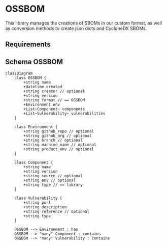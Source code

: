 # OSSBOM

This library manages the creations of SBOMs in our custom format, as well as conversion methods to create json dicts and CycloneDX SBOMs.

## Requirements


## Schema OSSBOM

```mermaid
classDiagram
    class OSSBOM {
        +string name
        +datetime created
        +string creator // optional
        +string version
        +string format // == OSSBOM
        +Environment env
        +List~Component~ components
        +List~Vulnerability~ vulnerabilities
    }

    class Environment {
        +string github_repo // optional
        +string github_org // optional
        +string branch // optional
        +string machine_name // optional
        +string product_env // optional
    }

    class Component {
        +string name
        +string version
        +string source // optional
        +string env // optional
        +string type // == library
    }

    class Vulnerability {
        +string purl
        +string description
        +string reference // optional
        +string type
    }

    OSSBOM --> Environment : has
    OSSBOM --> "many" Component : contains
    OSSBOM --> "many" Vulnerability : contains